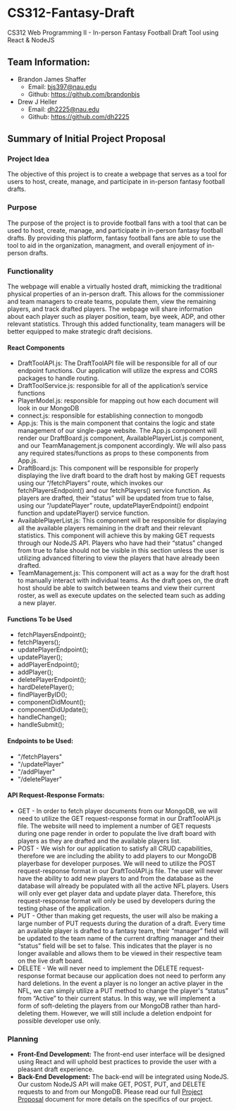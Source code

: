 # CS312-Fantasy-Draft
CS312 Web Programming II - In-person Fantasy Football Draft Tool using React &amp; NodeJS

## Team Information:
* Brandon James Shaffer
  * Email: bjs397@nau.edu
  * Github: https://github.com/brandonbjs
* Drew J Heller
  * Email: dh2225@nau.edu
  * Github: https://github.com/dh2225

## Summary of Initial Project Proposal
### Project Idea
The objective of this project is to create a webpage that serves as a tool for users to host, create, manage, and participate in in-person fantasy football drafts.

### Purpose
The purpose of the project is to provide football fans with a tool that can be used to host, create, manage, and participate in in-person fantasy football drafts.
By providing this platform, fantasy football fans are able to use the tool to aid in the organization, managment, and overall enjoyment of in-person drafts. 

### Functionality
The webpage will enable a virtually hosted draft, mimicking the traditional physical properties of an in-person draft. This allows for the commissioner and team managers to create teams, populate them, view the remaining players, and track drafted players. The webpage will share information about each player such as player position, team, bye week, ADP, and other relevant statistics. Through this added functionality, team managers will be better equipped to make strategic draft decisions. 

#### React Components
* DraftToolAPI.js: The DraftToolAPI file will be responsible for all of our endpoint functions. Our application will utilize the express and CORS packages to handle routing.
* DraftToolService.js: responsible for all of the application’s service functions
* PlayerModel.js: responsible for mapping out how each document will look in our MongoDB
* connect.js: responsible for establishing connection to mongodb
* App.js: This is the main component that contains the logic and state management of our single-page website. The App.js component will render our DraftBoard.js component, AvailablePlayerList.js component, and our TeamManagement.js component accordingly. We will also pass any required states/functions as props to these components from App.js.
* DraftBoard.js: This component will be responsible for properly displaying the live draft board to the draft host by making GET requests using our “/fetchPlayers” route, which invokes our fetchPlayersEndpoint() and our fetchPlayers() service function. As players are drafted, their “status” will be updated from true to false, using our “/updatePlayer” route, updatePlayerEndpoint() endpoint function and updatePlayer() service function. 
* AvailablePlayerList.js: This component will be responsible for displaying all the available players remaining in the draft and their relevant statistics. This component will achieve this by making GET requests through our NodeJS API. Players who have had their “status” changed from true to false should not be visible in this section unless the user is utilizing advanced filtering to view the players that have already been drafted.
* TeamManagement.js: This component will act as a way for the draft host to manually interact with individual teams. As the draft goes on, the draft host should be able to switch between teams and view their current roster, as well as execute updates on the selected team such as adding a new player.

#### Functions To be Used
* fetchPlayersEndpoint();
* fetchPlayers();
* updatePlayerEndpoint();
* updatePlayer();
* addPlayerEndpoint();
* addPlayer();
* deletePlayerEndpoint();
* hardDeletePlayer();
* findPlayerByID();
* componentDidMount();
* componentDidUpdate();
* handleChange();
* handleSubmit();

#### Endpoints to be Used:
* "/fetchPlayers"
* "/updatePlayer"
* "/addPlayer"
* "/deletePlayer"

#### API Request-Response Formats:
* GET - In order to fetch player documents from our MongoDB, we will need to utilize the GET request-response format in our DraftToolAPI.js file. The website will need to implement a number of GET requests during one page render in order to populate the live draft board with players as they are drafted and the available players list.
* POST - We wish for our application to satisfy all CRUD capabilities, therefore we are including the ability to add players to our MongoDB playerbase for developer purposes. We will need to utilize the POST request-response format in our DraftToolAPI.js file. The user will never have the ability to add new players to and from the database as the database will already be populated with all the active NFL players. Users will only ever get player data and update player data. Therefore, this request-response format will only be used by developers during the testing phase of the application.
* PUT - Other than making get requests, the user will also be making a large number of PUT requests during the duration of a draft. Every time an available player is drafted to a fantasy team, their “manager” field will be updated to the team name of the current drafting manager and their “status” field will be set to false. This indicates that the player is no longer available and allows them to be viewed in their respective team on the live draft board.
* DELETE - We will never need to implement the DELETE request-response format because our application does not need to perform any hard deletions. In the event a player is no longer an active player in the NFL, we can simply utilize a PUT method to change the player's “status” from “Active” to their current status. In this way, we will implement a form of soft-deleting the players from our MongoDB rather than hard-deleting them. However, we will still include a deletion endpoint for possible developer use only.

### Planning
* **Front-End Development:** The front-end user interface will be designed using React and will uphold best practices to provide the user with a pleasant draft experience. 
* **Back-End Development:** The back-end will be integrated using NodeJS. Our custom NodeJS API will make GET, POST, PUT, and DELETE requests to and from our MongoDB.
Please read our full [Project Proposal](https://github.com/dh2225/CS312-Fantasy-Draft/blob/main/project-proposal.md) document for more details on the specifics of our project. 



